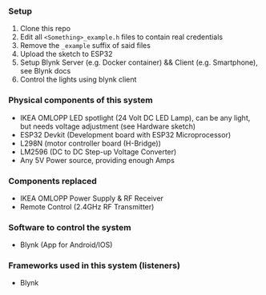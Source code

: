 ### Setup
1. Clone this repo
2. Edit all `<Something>_example.h` files to contain real credentials
3. Remove the `_example` suffix of said files
4. Upload the sketch to ESP32
5. Setup Blynk Server (e.g. Docker container) && Client (e.g. Smartphone), see Blynk docs
6. Control the lights using blynk client

### Physical components of this system
- IKEA OMLOPP LED spotlight (24 Volt DC LED Lamp), can be any light, but needs voltage adjustment (see Hardware sketch)
- ESP32 Devkit (Development board with ESP32 Microprocessor)
- L298N (motor controller board (H-Bridge))
- LM2596 (DC to DC Step-up Voltage Converter)
- Any 5V Power source, providing enough Amps

### Components replaced
- IKEA OMLOPP Power Supply & RF Receiver
- Remote Control (2.4GHz RF Transmitter)

### Software to control the system
- Blynk (App for Android/IOS)

### Frameworks used in this system (listeners)
- Blynk 
